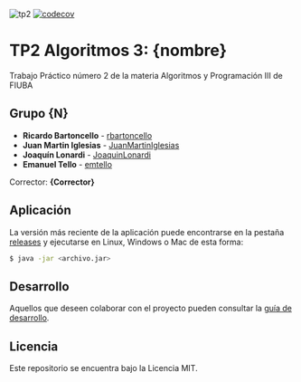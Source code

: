 ![tp2](https://github.com/fiuba/algo3_tp2/actions/workflows/build.yml/badge.svg) [![codecov](https://codecov.io/gh/fiuba/algo3_tp2/branch/master/graph/badge.svg)](https://codecov.io/gh/fiuba/algo3_tp2)

# TP2 Algoritmos 3: {nombre} 

Trabajo Práctico número 2 de la materia Algoritmos y Programación III de FIUBA

## Grupo {N}

* **Ricardo Bartoncello** - [rbartoncello](https://github.com/rbartoncello)
* **Juan Martin Iglesias** - [JuanMartinIglesias](https://github.com/JuanMartinIglesias)
* **Joaquín Lonardi** - [JoaquinLonardi](https://github.com/JoaquinLonardi)
* **Emanuel Tello** - [emtello](https://github.com/emtello)

Corrector: **{Corrector}**

## Aplicación

La versión más reciente de la aplicación puede encontrarse en la pestaña [releases](https://github.com/fiuba/algo3_tp2/releases/latest) y ejecutarse en Linux, Windows o Mac de esta forma:

```bash
$ java -jar <archivo.jar>
```

## Desarrollo

Aquellos que deseen colaborar con el proyecto pueden consultar la [guía de desarrollo](./docs/Desarrollo.md).

## Licencia

Este repositorio se encuentra bajo la Licencia MIT.
